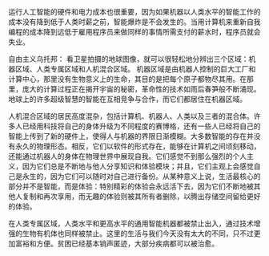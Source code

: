 运行人工智能的硬件和电力成本也很重要，因为如果机器以人类水平的智能工作的成本没有降到低于人类时薪之前，智能爆炸是不会发生的。当用计算机来重新自我编程的成本降到远低于雇用程序员来做同样的事情所需支付的薪水时，程序员就会失业。

自由主义乌托邦：
看卫星拍摄的地球图像，就可以很轻松地分辨出三个区域：机器区域、人类专属区域和人机混合区域。
机器区域是由机器人控制的巨大工厂和计算中心，那里没有生物意义上的生命，其目的是把每个原子都物尽其用。在那里，庞大的计算过程正在揭开宇宙的秘密，革命性的技术如雨后春笋般不断涌现。地球上的许多超级智慧的智能在互相竞争与合作，而它们都居住在机器区域。

人机混合区域的居民高度混杂，包括计算机、机器人、人类以及三者的混合体。许多人已经用科技将自己的身体升级为不同程度的赛博格，还有一些人已经将自己的智能上传到了新的硬件上，使得人与机器的界限日渐模糊。大多数智能的存在并没有永久的物理形态。相反，它们以软件的形式存在，能够在计算机之间顷刻移动，还能通过机器人的身体在物理世界中展现自我。它们感觉不到那么强烈的个人主义，因为它们总是不断地与他人分享知识和体验模块；并且，它们主观上会感觉自己是永生的，因为它们可以随时对自己进行备份。从某种意义上说，生活最核心的部分并不是智能，而是体验：特别精彩的体验会永远活下去，因为它们不断地被其他人复制和再次享用，而无趣的体验则被其所有者删除，以腾出存储空间留给更好的体验。

在人类专属区域，人类水平和更高水平的通用智能机器都被禁止出入，通过技术增强的生物有机体也同样被禁止。这里的生活与我们今天没有太大的不同，只不过更加富裕和方便。贫困已经基本销声匿迹，大部分疾病都可以被治愈。
